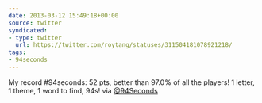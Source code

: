 ```yaml
---
date: 2013-03-12 15:49:18+00:00
source: twitter
syndicated:
- type: twitter
  url: https://twitter.com/roytang/statuses/311504181078921218/
tags:
- 94seconds
---
```


My record #94seconds: 52 pts, better than 97.0% of all the players! 1 letter, 1 theme, 1 word to find, 94s! via [@94Seconds](https://twitter.com/94Seconds/)